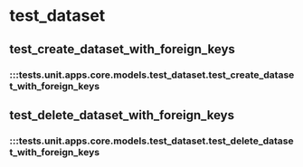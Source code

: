 # test_dataset

## test_create_dataset_with_foreign_keys

### :::tests.unit.apps.core.models.test_dataset.test_create_dataset_with_foreign_keys

## test_delete_dataset_with_foreign_keys

### :::tests.unit.apps.core.models.test_dataset.test_delete_dataset_with_foreign_keys

